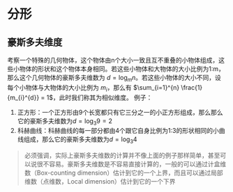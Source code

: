 # 分形

## 豪斯多夫维度

考察一个特殊的几何物体，这个物体由n个大小一致且互不重叠的小物体组成，这些小物体的形状和这个物体本身相同。若这些小物体和大物体的大小比例为1:m，那么这个几何物体的豪斯多夫维数为 $d = \log_{m} n$。若这些小物体的大小不同，设每个小物体与大物体的大小比例为 $m_{i}$，那么有 $\sum_{i=1}^{n} \frac{1}{m_{i}^{d}} = 1$，此时我们称其为相似维度。
例子：

1. 正方形：一个正方形由9个长宽都只有它三分之一的小正方形组成，那么那么它的豪斯多夫维数为$d = \log_{3} 9 = 2$
2. 科赫曲线：科赫曲线的每一部分都由4个跟它自身比例为1:3的形状相同的小曲线组成，那么它的豪斯多夫维数为$d = \log_{3} 4$

> 必须强调，实际上豪斯多夫维数的计算并不像上面的例子那样简单，甚至可以说很不容易。豪斯多夫维数是不容易直接计算的，一般的可以通过计盒维数（Box-counting dimension）估计到它的一个上界，而且可以通过局部维数（点维数，Local dimension）估计到它的一个下界
